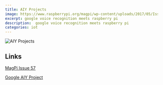 ```yaml
---
title: AIY Projects
image: https://www.raspberrypi.org/magpi/wp-content/uploads/2017/05/Issue57-Mock-002-with-BOX_web.jpg
excerpt: google voice recognition meets raspberry pi
description:  google voice recognition meets raspberry pi
categories: iot
---
```

![AIY Projects](https://www.raspberrypi.org/magpi/wp-content/uploads/2017/05/AIY-Projects.jpg)

## Links
[MagPi Issue 57](https://www.raspberrypi.org/magpi/issues/57/)

[Google AIY Project](https://aiyprojects.withgoogle.com/voice/)
